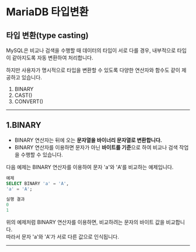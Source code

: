 # MariaDB 타입변환

## 타입 변환(type casting)
MySQL은 비교나 검색을 수행할 때 데이터의 타입이 서로 다를 경우, 내부적으로 타입이 같아지도록 자동 변환하여 처리합니다.

하지만 사용자가 명시적으로 타입을 변환할 수 있도록 다양한 연산자와 함수도 같이 제공하고 있습니다.

1. BINARY
2. CAST()
3. CONVERT()

---

## 1.BINARY

- BINARY 연산자는 뒤에 오는 **문자열을 바이너리 문자열로 변환합니다.** 
- BINARY 연산자를 이용하면 문자가 아닌 **바이트를 기준**으로 하여 비교나 검색 작업을 수행할 수 있습니다.

다음 예제는 BINARY 연산자를 이용하여 문자 'a'와 'A'를 비교하는 예제입니다.

```sql
예제
SELECT BINARY 'a' = 'A',
'a' = 'A';

실행 결과
0
1
```

위의 예제처럼 BINARY 연산자를 이용하면, 비교하려는 문자의 바이트 값을 비교합니다.<br>
따라서 문자 'a'와 'A'가 서로 다른 값으로 인식됩니다.

___
